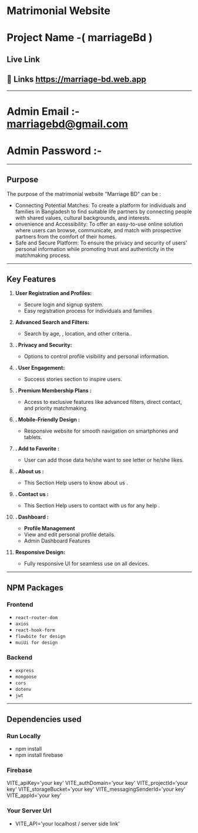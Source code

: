# Matrimonial Website

# Project Name -( marriageBd )

## Live Link

## 🔗 Links https://marriage-bd.web.app

---

# Admin Email :- marriagebd@gmail.com

# Admin Password :-

---

## Purpose

The purpose of the matrimonial website "Marriage BD" can be :

- Connecting Potential Matches: To create a platform for individuals and families in Bangladesh to find suitable life partners by connecting people with shared values, cultural backgrounds, and interests.
- onvenience and Accessibility: To offer an easy-to-use online solution where users can browse, communicate, and match with prospective partners from the comfort of their homes.
- Safe and Secure Platform: To ensure the privacy and security of users' personal information while promoting trust and authenticity in the matchmaking process.

---

## Key Features

1. **User Registration and Profiles:**

   - Secure login and signup system.
   - Easy registration process for individuals and families

2. **Advanced Search and Filters:**

   - Search by age, , location, and other criteria..

3. **. Privacy and Security:**

   - Options to control profile visibility and personal information.

4. **. User Engagement:**

   - Success stories section to inspire users.

5. **. Premium Membership Plans :**

   - Access to exclusive features like advanced filters, direct contact, and priority matchmaking.

6. **. Mobile-Friendly Design :**

   - Responsive website for smooth navigation on smartphones and tablets.

7. **. Add to Favorite :**

   - User can add those data he/she want to see letter or he/she likes.

8. **. About us :**

   - This Section Help users to know about us .

9. **. Contact us :**

   - This Section Help users to contact with us for any help .

10. **. Dashboard :**
    - **Profile Management**
    - View and edit personal profile details.
    - Admin Dashboard Features
11. **Responsive Design:**
    - Fully responsive UI for seamless use on all devices.

---

## NPM Packages

### Frontend

- `react-router-dom`
- `axios`
- `react-hook-form`
- `flowbite for design`
- `muiUi for design`

### Backend

- `express`
- `mongoose`
- `cors`
- `dotenv`
- `jwt`

---

## Dependencies used

### Run Locally

- npm install
- npm install firebase

### Firebase

VITE_apiKey='your key'
VITE_authDomain='your key'
VITE_projectId='your key'
VITE_storageBucket='your key'
VITE_messagingSenderId='your key'
VITE_appId='your key'

### Your Server Url

- VITE_API='your localhost / server side link'
